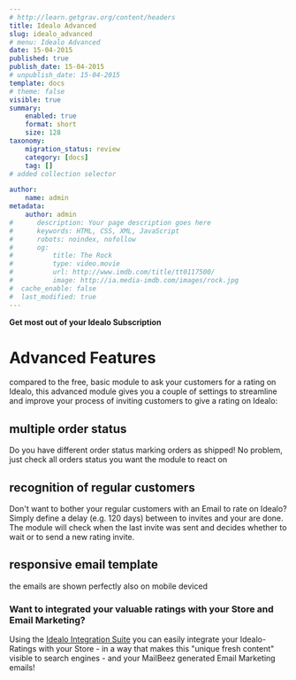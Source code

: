 ```yaml
---
# http://learn.getgrav.org/content/headers
title: Idealo Advanced
slug: idealo_advanced
# menu: Idealo Advanced
date: 15-04-2015
published: true
publish_date: 15-04-2015
# unpublish_date: 15-04-2015
template: docs
# theme: false
visible: true
summary:
    enabled: true
    format: short
    size: 128
taxonomy:
    migration_status: review
    category: [docs]
    tag: []
# added collection selector

author:
    name: admin
metadata:
    author: admin
#      description: Your page description goes here
#      keywords: HTML, CSS, XML, JavaScript
#      robots: noindex, nofollow
#      og:
#          title: The Rock
#          type: video.movie
#          url: http://www.imdb.com/title/tt0117500/
#          image: http://ia.media-imdb.com/images/rock.jpg
#  cache_enable: false
#  last_modified: true
---
```


**Get most out of your Idealo Subscription**

# Advanced Features

compared to the free, basic module to ask your customers for a rating on Idealo, this advanced module gives you a couple of settings to streamline and improve your process of inviting customers to give a rating on Idealo:

## multiple order status

Do you have different order status marking orders as shipped! No problem, just check all orders status you want the module to react on

## recognition of regular customers

Don't want to bother your regular customers with an Email to rate on Idealo? Simply define a delay (e.g. 120 days) between to invites and your are done. The module will check when the last invite was sent and decides whether to wait or to send a new rating invite.

## responsive email template

the emails are shown perfectly also on mobile deviced

### Want to integrated your valuable ratings with your Store and Email Marketing?

Using the [Idealo Integration Suite](/documentation/configbeez/config_idealo_rss_importer/) you can easily integrate your Idealo-Ratings with your Store - in a way that makes this "unique fresh content" visible to search engines - and your MailBeez generated Email Marketing emails!
